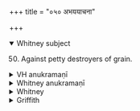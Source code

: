 +++
title = "०५० अभययाचना"

+++
<details open><summary>Whitney subject</summary>

50. Against petty destroyers of grain.
</details>


<details><summary>VH anukramaṇī</summary>

अभययाचना।  
१-३ अथर्वा (अभयकामः)। अश्विनौ। १ विराड्जगती, २-३ पथ्यापङ्क्तिः।
</details>

<details><summary>Whitney anukramaṇī</summary>

[Atharvan (abhayakāmaḥ).—āśvinam. 1. virāḍ jagatī; 2, 3. pathyāpan̄kti.]
</details>



<details><summary>Whitney</summary>

### Comment
Only the second verse is found in Pāipp., in book xix.; and no occurrence of any part of the hymn has been noted elsewhere. Its intent is obvious. In Kāuś. (51. 17) the hymn is applied in a rite for ridding the fields of danger from mice and other pests; one goes about the field scratching lead with iron (? the comm. reads ayaḥsīsaṁ gharṣan); and it is reckoned (note to 16. 8) to the abhaya gaṇa.


### Translations
Translated: Ludwig, p. 499; Florenz, 312 or 64; Griffith, i. 272; Bloomfield, 142, 485.
</details>

<details><summary>Griffith</summary>

A charm for the destruction of vermin
</details>
